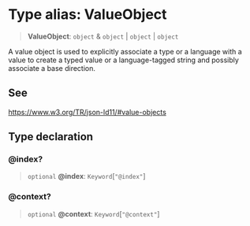 # Type alias: ValueObject

> **ValueObject**: `object` & `object` \| `object` \| `object`

A value object is used to explicitly associate a type or a language with a value
to create a typed value or a language-tagged string and possibly associate a base direction.

## See

https://www.w3.org/TR/json-ld11/#value-objects

## Type declaration

### @index?

> `optional` **@index**: `Keyword`\[`"@index"`\]

### @context?

> `optional` **@context**: `Keyword`\[`"@context"`\]
